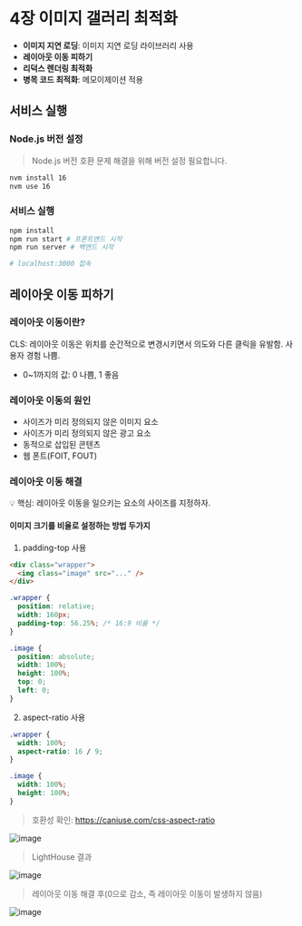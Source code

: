 # 4장 이미지 갤러리 최적화

- **이미지 지연 로딩**: 이미지 지연 로딩 라이브러리 사용
- **레이아웃 이동 피하기**
- **리덕스 렌더링 최적화**
- **병목 코드 최적화**: 메모이제이션 적용

## 서비스 실행

### Node.js 버전 설정

> Node.js 버전 호환 문제 해결을 위해 버전 설정 필요합니다.

```bash
nvm install 16
nvm use 16
```

### 서비스 실행

```bash
npm install
npm run start # 프론트엔드 시작
npm run server # 백엔드 시작

# localhost:3000 접속
```

## 레이아웃 이동 피하기

### 레이아웃 이동이란?

CLS: 레이아웃 이동은 위치를 순간적으로 변경시키면서 의도와 다른 클릭을 유발함. 사용자 경험 나쁨.

- 0~1까지의 값: 0 나쁨, 1 좋음

### 레이아웃 이동의 원인

- 사이즈가 미리 정의되지 않은 이미지 요소
- 사이즈가 미리 정의되지 않은 광고 요소
- 동적으로 삽입된 콘텐츠
- 웹 폰트(FOIT, FOUT)

### 레이아웃 이동 해결

💡 핵심: 레이아웃 이동을 일으키는 요소의 사이즈를 지정하자.

#### 이미지 크기를 비율로 설정하는 방법 두가지

1. padding-top 사용

```html
<div class="wrapper">
  <img class="image" src="..." />
</div>
```

```css
.wrapper {
  position: relative;
  width: 160px;
  padding-top: 56.25%; /* 16:9 비율 */
}

.image {
  position: absolute;
  width: 100%;
  height: 100%;
  top: 0;
  left: 0;
}
```

2. aspect-ratio 사용

```css
.wrapper {
  width: 100%;
  aspect-ratio: 16 / 9;
}

.image {
  width: 100%;
  height: 100%;
}
```

> 호환성 확인: https://caniuse.com/css-aspect-ratio

![image](./images/1.png)

> LightHouse 결과

![image](./images/2.png)

> 레이아웃 이동 해결 후(0으로 감소, 즉 레이아웃 이동이 발생하지 않음)

![image](./images/3.png)



